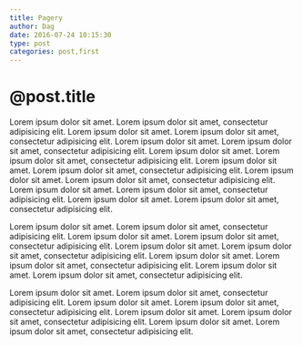 ```yaml
---
title: Pagery
author: Dag
date: 2016-07-24 10:15:30
type: post
categories: post,first
---
```


# @post.title

Lorem ipsum dolor sit amet.
Lorem ipsum dolor sit amet, consectetur adipisicing elit.
Lorem ipsum dolor sit amet.
Lorem ipsum dolor sit amet, consectetur adipisicing elit. 
Lorem ipsum dolor sit amet.
Lorem ipsum dolor sit amet, consectetur adipisicing elit. 
Lorem ipsum dolor sit amet.
Lorem ipsum dolor sit amet, consectetur adipisicing elit. 
Lorem ipsum dolor sit amet.
Lorem ipsum dolor sit amet, consectetur adipisicing elit. 
Lorem ipsum dolor sit amet.
Lorem ipsum dolor sit amet, consectetur adipisicing elit. 
Lorem ipsum dolor sit amet.
Lorem ipsum dolor sit amet, consectetur adipisicing elit. 
Lorem ipsum dolor sit amet.
Lorem ipsum dolor sit amet, consectetur adipisicing elit.   


Lorem ipsum dolor sit amet.
Lorem ipsum dolor sit amet, consectetur adipisicing elit. 
Lorem ipsum dolor sit amet.
Lorem ipsum dolor sit amet, consectetur adipisicing elit. 
Lorem ipsum dolor sit amet.
Lorem ipsum dolor sit amet, consectetur adipisicing elit. 
Lorem ipsum dolor sit amet.
Lorem ipsum dolor sit amet, consectetur adipisicing elit. 
Lorem ipsum dolor sit amet.
Lorem ipsum dolor sit amet, consectetur adipisicing elit. 

Lorem ipsum dolor sit amet.
Lorem ipsum dolor sit amet, consectetur adipisicing elit. 
Lorem ipsum dolor sit amet.
Lorem ipsum dolor sit amet, consectetur adipisicing elit. 
Lorem ipsum dolor sit amet.
Lorem ipsum dolor sit amet, consectetur adipisicing elit. 
Lorem ipsum dolor sit amet.
Lorem ipsum dolor sit amet, consectetur adipisicing elit. 
    